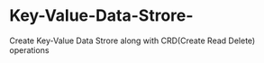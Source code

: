 # Key-Value-Data-Strore-
Create Key-Value Data Strore  along with CRD(Create Read Delete) operations
